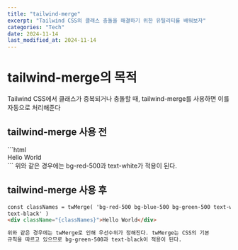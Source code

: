 ```yaml
---
title: "tailwind-merge"
excerpt: "Tailwind CSS의 클래스 충돌을 해결하기 위한 유틸리티를 배워보자"
categories: "Tech"
date: 2024-11-14
last_modified_at: 2024-11-14
---
```


# tailwind-merge의 목적

Tailwind CSS에서 클래스가 중복되거나 충돌할 때, tailwind-merge를 사용하면 이를 자동으로 처리해준다

<h2>tailwind-merge 사용 전</h2>
```html

<div className="bg-red-500 bg-blue-500 text-white text-black">
        Hello World
</div>
```
위와 같은 경우에는 bg-red-500과 text-white가 적용이 된다.

<h2>tailwind-merge 사용 후</h2>

```html
const classNames = twMerge( 'bg-red-500 bg-blue-500 bg-green-500 text-white
text-black' )
<div className="{classNames}">Hello World</div>

위와 같은 경우에는 twMerge로 인해 우선수위가 정해진다. twMerge는 CSS의 기본
규칙을 따르고 있으므로 bg-green-500과 text-black이 적용이 된다.
```
